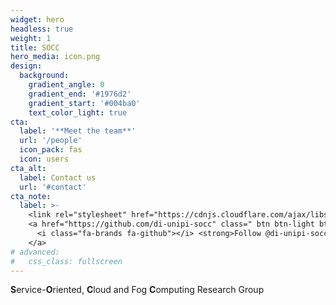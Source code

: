 ```yaml
---
widget: hero
headless: true
weight: 1
title: SOCC
hero_media: icon.png
design:
  background:
    gradient_angle: 0
    gradient_end: '#1976d2'
    gradient_start: '#004ba0'
    text_color_light: true
cta:
  label: '**Meet the team**'
  url: '/people'
  icon_pack: fas
  icon: users
cta_alt:
  label: Contact us
  url: '#contact'
cta_note:
  label: >-
    <link rel="stylesheet" href="https://cdnjs.cloudflare.com/ajax/libs/font-awesome/4.7.0/css/font-awesome.min.css">
    <a href="https://github.com/di-unipi-socc" class=" btn btn-light btn-md mb-md-1">
      <i class="fa-brands fa-github"></i> <strong>Follow @di-unipi-socc on GitHub</strong>
    </a>
# advanced:
#   css_class: fullscreen
---
```


**S**ervice-**O**riented, **C**loud and Fog **C**omputing Research Group
<div class="mb-3"></div>
<!-- <br> <a class="github-button" href="https://www.researchgate.net/lab/Service-Oriented-Cloud-and-Fog-Computing-Research-Group-SOCC-Antonio-Brogi" data-size="large" data-icon="octicon-comment-discussion" aria-label="Follow SOCC on Research Gate">Follow SOCC on Research Gate</a> -->